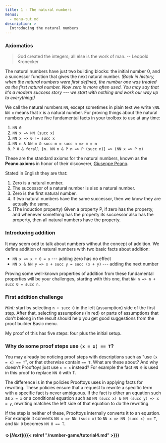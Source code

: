 ```yaml
---
title: 1 - The natural numbers
menus:
  - menu-tut.md
description: >
  Introducing the natural numbers
---
```


### Axiomatics

> God created the integers; all else is the work of man. -- Leopold
> Kronecker

The natural numbers have just two building blocks: the initial number
0, and a successor function that gives the next natural number.
*(Back in history, when the natural numbers were first defined, the
number one was treated as the first natural number.  Now zero is more
often used.  You may say that it's a modern success story --- we start
with nothing and work our way up to everything!)*

We call the natural numbers `NN`, except sometimes in plain text we
write `\NN`.  `NN x` means that x is a natural number.  For proving
things about the natural numbers you have five fundamental facts in
your toolbox to use at any time:

1. `NN 0`
1. `NN x => NN (succ x)`
1. `NN x => 0 != succ x`
1. `NN n & NN m & succ m = succ n => m = n`
1. `P 0 & forall {n. NN n & P n => P (succ n)} => (NN x => P x)`

These are the standard axioms for the natural numbers, known as the
**Peano axioms** in honor of their discoverer, [Giuseppe
Peano](https://en.wikipedia.org/wiki/Giuseppe_Peano).

Stated in English they are that:

1. Zero is a natural number.
1. The successor of a natural number is also a natural number.
1. Zero is the first natural number.
1. If two natural numbers have the same successor, then we know
   they are actually the same.
1. (The induction property) Given a property P, if zero has the
   property, and whenever something has the property its successor
   also has the property, then all natural numbers have the property.

### Introducing addition

It may seem odd to talk about numbers without the concept of addition.
We define addition of natural numbers with two basic facts about
addition:

- `NN x => x + 0 = x` --- adding zero has no effect
- `NN x & NN y => x + succ y = succ (x + y)` --- adding the next number

Proving some well-known properties of addition from these fundamental
properties will be your challenges, starting with this one, that `NN n
=> n + succ 0 = succ n`.

### First addition challenge

*Hint:* start by selecting `n + succ 0` in the left (assumption) side
of the first step.  After that, selecting assumptions (in red) or
parts of assumptions that don't belong in the result should help you
get good suggestions from the proof builder Basic menu.

<div class=proof-editor data-exercise="nat/nat4"></div>

My proof of this has five steps: four plus the initial setup.

### Why do some proof steps use `(x = x) == T`?

You may already be noticing proof steps with descriptions such as "use
`(x = x) == T`", or that otherwise contain `== T`.  What are these
about? And why doesn't Prooftoys just use `x = x` instead?  For
example the fact `NN 0` is used in this proof to replace `NN 0` with
T.

The difference is in the policies Prooftoys uses in applying facts for
rewriting.  These policies ensure that a request to rewrite a specific
term with a specific fact is never ambiguous.  If the fact is either
an equation such as `x = x` or a conditional equation such as `NN
(succ x) & NN (succ y) => x = y`, rewriting matches the left side of
that equation to do the rewriting.

If the step is neither of these, Prooftoys internally converts it to
an equation.  For example it converts `NN x => NN (succ x)` to `NN x
=> NN (succ x) == T`, and `NN 0` becomes `NN 0 == T`.

#### ➭ [***Next***]({{< relref "/number-game/tutorial4.md" >}})
